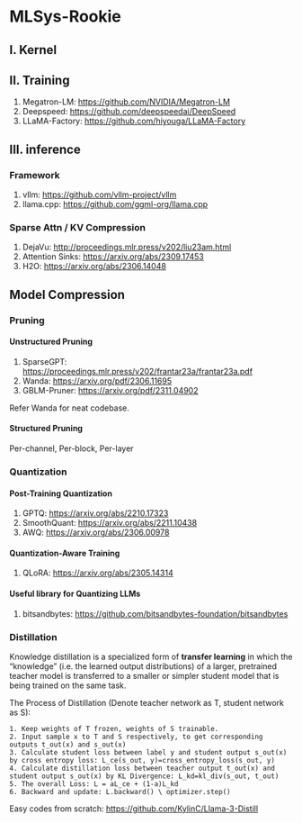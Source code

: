# MLSys-Rookie
## I. Kernel


## II. Training
1. Megatron-LM: https://github.com/NVIDIA/Megatron-LM
2. Deepspeed: https://github.com/deepspeedai/DeepSpeed
3. LLaMA-Factory: https://github.com/hiyouga/LLaMA-Factory

## III. inference
### Framework
1. vllm: https://github.com/vllm-project/vllm
2. llama.cpp: https://github.com/ggml-org/llama.cpp
   
### Sparse Attn / KV Compression
1. DejaVu: http://proceedings.mlr.press/v202/liu23am.html
2. Attention Sinks: https://arxiv.org/abs/2309.17453
3. H2O: https://arxiv.org/abs/2306.14048

## Model Compression

### Pruning
#### Unstructured Pruning
1. SparseGPT: https://proceedings.mlr.press/v202/frantar23a/frantar23a.pdf
2. Wanda: https://arxiv.org/pdf/2306.11695
3. GBLM-Pruner: https://arxiv.org/pdf/2311.04902

Refer Wanda for neat codebase.

#### Structured Pruning
Per-channel, Per-block, Per-layer

### Quantization
#### Post-Training Quantization
1. GPTQ: https://arxiv.org/abs/2210.17323
2. SmoothQuant: https://arxiv.org/abs/2211.10438
3. AWQ: https://arxiv.org/abs/2306.00978
#### Quantization-Aware Training
1. QLoRA: https://arxiv.org/abs/2305.14314
#### Useful library for Quantizing LLMs
1. bitsandbytes:  https://github.com/bitsandbytes-foundation/bitsandbytes

### Distillation
Knowledge distillation is a specialized form of **transfer learning** in which the “knowledge” (i.e. the learned output distributions) of a larger, pretrained teacher model is transferred to a smaller or simpler student model that is being trained on the same task. 

The Process of Distillation (Denote teacher network as T, student network as S):
```
1. Keep weights of T frozen, weights of S trainable.
2. Input sample x to T and S respectively, to get corresponding outputs t_out(x) and s_out(x)
3. Calculate student loss between label y and student output s_out(x) by cross entropy loss: L_ce(s_out, y)=cross_entropy_loss(s_out, y)
4. Calculate distillation loss between teacher output t_out(x) and student output s_out(x) by KL Divergence: L_kd=kl_div(s_out, t_out)
5. The overall Loss: L = aL_ce + (1-a)L_kd
6. Backward and update: L.backward() \ optimizer.step()
```
Easy codes from scratch: https://github.com/KylinC/Llama-3-Distill


